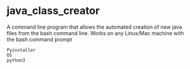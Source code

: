 # java_class_creator
A command line program that allows the automated creation of new java files from the bash command line.
Works on any Linux/Mac machine with the bash command prompt
```
Pyinstaller
OS
python3
```

